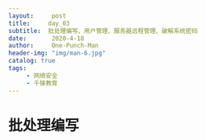 ```yaml
---
layout:     post
title:     day_03
subtitle:  批处理编写、用户管理、服务器远程管理、破解系统密码
date:       2020-4-18
author:     One-Punch-Man
header-img: "img/man-6.jpg"
catalog: true
tags: 
     - 网络安全
     - 千锋教育
---
```




# 批处理编写

